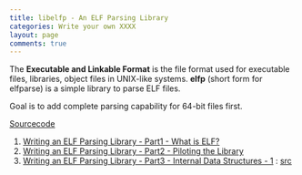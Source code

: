 ```yaml
---
title: libelfp - An ELF Parsing Library
categories: Write your own XXXX
layout: page
comments: true
---
```


The **Executable and Linkable Format** is the file format used for executable files, libraries, object files in UNIX-like systems. **elfp** (short form for elfparse) is a simple library to parse ELF files.

Goal is to add complete parsing capability for 64-bit files first.

[Sourcecode](https://github.com/write-your-own-XXXX/ELF-Parser)

1. [Writing an ELF Parsing Library - Part1 - What is ELF?](/write/your/own/xxxx/2019/11/15/writing-an-elf-parsing-library-part1-what-is-elf.html)
2. [Writing an ELF Parsing Library - Part2 - Piloting the Library](/write/your/own/xxxx/2019/11/15/writing-an-elf-parsing-library-part2-piloting-the-library.html)
3. [Writing an ELF Parsing Library - Part3 - Internal Data Structures - 1](/write/your/own/xxxx/2019/12/02/writing-an-elf-parsing-library-part3-internal-data-structures-1.html) : [src](https://github.com/write-your-own-XXXX/ELF-Parser/releases/tag/Part3)
